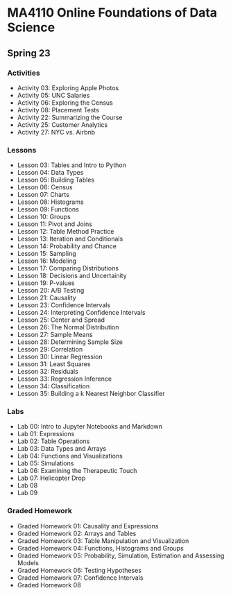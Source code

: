 # MA4110 Online Foundations of Data Science
## Spring 23

### Activities
- Activity 03: Exploring Apple Photos
- Activity 05: UNC Salaries
- Activity 06: Exploring the Census
- Activity 08: Placement Tests
- Activity 22: Summarizing the Course
- Activity 25: Customer Analytics
- Activity 27: NYC vs. Airbnb

### Lessons
- Lesson 03: Tables and Intro to Python
- Lesson 04: Data Types
- Lesson 05: Building Tables
- Lesson 06: Census
- Lesson 07: Charts
- Lesson 08: Histograms
- Lesson 09: Functions
- Lesson 10: Groups
- Lesson 11: Pivot and Joins
- Lesson 12: Table Method Practice
- Lesson 13: Iteration and Conditionals
- Lesson 14: Probability and Chance
- Lesson 15: Sampling
- Lesson 16: Modeling
- Lesson 17: Comparing Distributions
- Lesson 18: Decisions and Uncertainity 
- Lesson 19: P-values
- Lesson 20: A/B Testing
- Lesson 21: Causality
- Lesson 23: Confidence Intervals
- Lesson 24: Interpreting Confidence Intervals
- Lesson 25: Center and Spread
- Lesson 26: The Normal Distribution
- Lesson 27: Sample Means
- Lesson 28: Determining Sample Size
- Lesson 29: Correlation
- Lesson 30: Linear Regression
- Lesson 31: Least Squares
- Lesson 32: Residuals
- Lesson 33: Regression Inference
- Lesson 34: Classification
- Lesson 35: Building a k Nearest Neighbor Classifier

### Labs
- Lab 00: Intro to Jupyter Notebooks and Markdown
- Lab 01: Expressions
- Lab 02: Table Operations
- Lab 03: Data Types and Arrays
- Lab 04: Functions and Visualizations
- Lab 05: Simulations
- Lab 06: Examining the Therapeutic Touch
- Lab 07: Helicopter Drop
- Lab 08
- Lab 09

### Graded Homework
- Graded Homework 01: Causality and Expressions
- Graded Homework 02: Arrays and Tables
- Graded Homework 03: Table Manipulation and Visualization
- Graded Homework 04: Functions, Histograms and Groups
- Graded Homework 05: Probability, Simulation, Estimation and Assessing Models
- Graded Homework 06: Testing Hypotheses
- Graded Homework 07: Confidence Intervals
- Graded Homework 08
